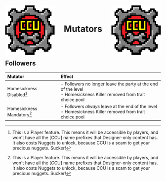 ﻿<p align="left">
<img src="../Images/CCU_160x160.png" alt="CCU Logo" align="left">
<img src="../Images/CCU_160x160.png" alt="Yeah there are two, so what" align="right">
</p>

<h1 align="center">
<br>
Mutators
</h1>
<br><br>

##			Followers
|Mutator											|Effect													|
|:--------------------------------------------------|:------------------------------------------------------|
|Homesickness Disabled[^1]							|- Followers no longer leave the party at the end of the level<br>- Homesickness Killer removed from trait choice pool
|Homesickness Mandatory[^1]							|- Followers *always* leave at the end of the level<br>- Homesickness Killer removed from trait choice pool

[^1]: This is a Player feature. This means it will be accessible by players, and won't have all the [CCU] name prefixes that Designer-only content has. It also costs Nuggets to unlock, because CCU is a scam to get your precious nuggets. Sucker!
